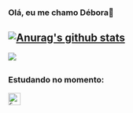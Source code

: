 ### Olá, eu me chamo Débora👋 

## <a href="https://github.com/deborabckp/github-readme-stats"><img align="center" src="https://github-readme-stats.vercel.app/api?username=deborabckp&show_icons=true&include_all_commits=true&theme=transparent&hide_border=true" alt="Anurag's github stats" /></a> 
<a href="https://github.com/deborabckp/github-readme-stats"><img align="center" src="https://github-readme-stats.vercel.app/api/top-langs/?username=deborabckp&layout=compact&theme=transparent&hide_border=true" /></a> 

## 

### Estudando no momento: 

<code><img height="25" alt="C" src="https://img.shields.io/badge/C-00599C?style=for-the-badge&logo=c&logoColor=white"></code>

